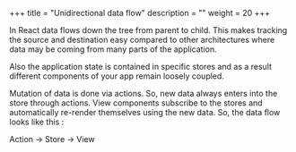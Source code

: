 +++
title = "Unidirectional data flow"
description = ""
weight = 20
+++

 In React data flows down the tree from parent to child. This makes tracking the source and destination easy compared to other architectures where data may be coming from many parts of the application.

Also the application state is contained in specific stores and as a result different components of your app remain loosely coupled.

Mutation of data is done via actions. So, new data always enters into the store through actions. View components subscribe to the stores and automatically re-render themselves using the new data. So, the data flow looks like this :

Action -> Store -> View
